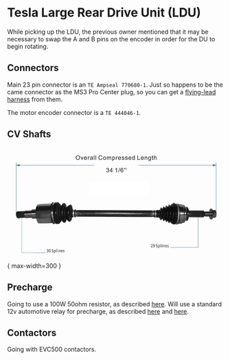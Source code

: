 # Tesla Large Rear Drive Unit (LDU)
While picking up the LDU, the previous owner mentioned that it may be necessary to swap the A and B pins on the encoder in order for the DU to begin rotating.

## Connectors
Main 23 pin connector is an `TE Ampseal 770680-1`. Just so happens to be the came connector as the MS3 Pro Center plug, so you can get a [flying-lead harness](https://www.diyautotune.com/product/ms3pro-ultimate-center-harness/) from them.

The motor encoder connector is a `TE 444046-1`. 

## CV Shafts
![CV Shaft](./TeslaLDUCVShaft.jpg){ max-width=300 }

## Precharge
Going to use a 100W 50ohm resistor, as described [here](https://openinverter.org/forum/viewtopic.php?p=33444&sid=b44fa5684b27a7360ebb450e0616a000#p33444). Will use a standard 12v automotive relay for precharge, as described [here](https://www.diyelectriccar.com/threads/precharge-relays.68206/post-279179) and [here](https://www.diyelectriccar.com/threads/precharge-relays.68206/post-279414). 

## Contactors
Going with EVC500 contactors. 